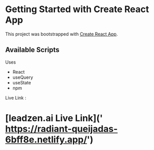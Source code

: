 # Getting Started with Create React App

This project was bootstrapped with [Create React App](https://github.com/facebook/create-react-app).

## Available Scripts

Uses 

* React
* useQuery
* useState
* npm


Live Link :
# [leadzen.ai Live Link](' https://radiant-queijadas-6bff8e.netlify.app/')